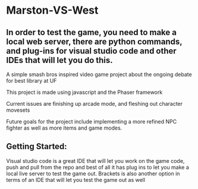 # Marston-VS-West
## In order to test the game, you need to make a local web server, there are python commands, and plug-ins for visual studio code and other IDEs that will let you do this.
A simple smash bros inspired video game project about the ongoing debate for best library at UF

This project is made using javascript and the Phaser framework

Current issues are finishing up arcade mode, and fleshing out character movesets

Future goals for the project include implementing a more refined NPC fighter as well as more items and game modes.


## Getting Started:
Visual studio code is a great IDE that will let you work on the game code, push and pull from the repo and best of all it has plug ins to let you make a local live server to test the game out. Brackets is also another option in terms of an IDE that will let you test the game out as well
